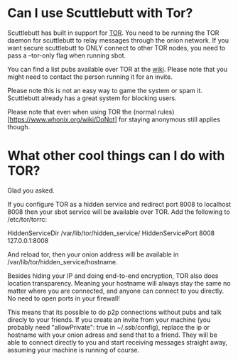 # Can I use Scuttlebutt with Tor?

Scuttlebutt has built in support for
[TOR](https://torproject.org/). You need to be running the TOR daemon
for scuttlebutt to relay messages through the onion network. If you
want secure scuttlebutt to ONLY connect to other TOR nodes, you need
to pass a –tor-only flag when running sbot.

You can find a list pubs available over TOR at the
[wiki](https://github.com/ssbc/scuttlebot/wiki/Pub-Servers). Please
note that you might need to contact the person running it for an
invite.

Please note this is not an easy way to game the system or spam
it. Scuttlebutt already has a great system for blocking users.

Please note that even when using TOR the (normal
rules)[https://www.whonix.org/wiki/DoNot] for staying anonymous still
applies though.

# What other cool things can I do with TOR?

Glad you asked.

If you configure TOR as a hidden service and redirect port 8008 to
localhost 8008 then your sbot service will be available over TOR. Add
the following to /etc/tor/torrc:

HiddenServiceDir /var/lib/tor/hidden_service/
HiddenServicePort 8008 127.0.0.1:8008

And reload tor, then your onion address will be available in
/var/lib/tor/hidden_service/hostname.

Besides hiding your IP and doing end-to-end encryption, TOR also does
location transparency. Meaning your hostname will always stay the same
no matter where you are connected, and anyone can connect to you
directly. No need to open ports in your firewall!

This means that its possible to do p2p connections without pubs and
talk direcly to your friends. If you create an invite from your
machine (you probably need "allowPrivate": true in ~/.ssb/config),
replace the ip or hostname with your onion adress and send that to a
friend. They will be able to connect directly to you and start
receiving messages straight away, assuming your machine is running of
course.
